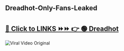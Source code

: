 
 ## Dreadhot-Only-Fans-Leaked

# <h2><a href="https://clipsfans.com/Dreadhot&ref=git">🔗 Click to LINKS ⏩⏩ 👉 🟢 Dreadhot </a></h2>

<a href="https://clipsfans.com/Dreadhot&ref=git" rel="nofollow" data-target="animated-image.originalLink"><img src="https://i.ibb.co.com/xMMVF88/686577567.gif" alt="Viral Video Original" style="max-width: 100%; display: inline-block;" data-target="animated-image.originalImage"></a>
